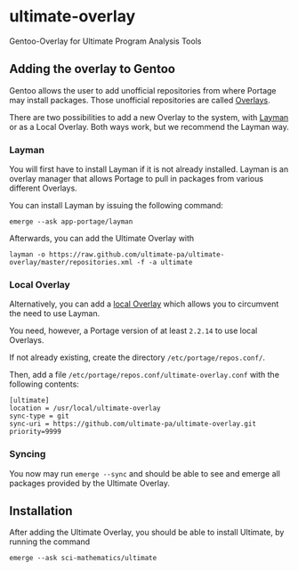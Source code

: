 # ultimate-overlay
Gentoo-Overlay for Ultimate Program Analysis Tools 

## Adding the overlay to Gentoo
Gentoo allows the user to add unofficial repositories from where Portage may install packages. Those unofficial repositories are called [Overlays](https://wiki.gentoo.org/wiki/Overlay).

There are two possibilities to add a new Overlay to the system, with [Layman](https://wiki.gentoo.org/wiki/Layman) or as a Local Overlay. Both ways work, but we recommend the Layman way.

### Layman

You will first have to install Layman if it is not already installed. Layman is an overlay manager that allows Portage to pull in packages from various different Overlays.

You can install Layman by issuing the following command:
```
emerge --ask app-portage/layman
```

Afterwards, you can add the Ultimate Overlay with
```
layman -o https://raw.github.com/ultimate-pa/ultimate-overlay/master/repositories.xml -f -a ultimate
```

### Local Overlay

Alternatively, you can add a [local Overlay](https://wiki.gentoo.org/wolo/Overlay/Local_overlay) which allows you to circumvent the need to use Layman.

You need, however, a Portage version of at least `2.2.14` to use local Overlays.

If not already existing, create the directory `/etc/portage/repos.conf/`.

Then, add a file `/etc/portage/repos.conf/ultimate-overlay.conf` with the following contents:

```
[ultimate]
location = /usr/local/ultimate-overlay
sync-type = git
sync-uri = https://github.com/ultimate-pa/ultimate-overlay.git
priority=9999
```

### Syncing

You now may run `emerge --sync` and should be able to see and emerge all packages provided by the Ultimate Overlay.

## Installation

After adding the Ultimate Overlay, you should be able to install Ultimate, by running the command
```
emerge --ask sci-mathematics/ultimate
```
